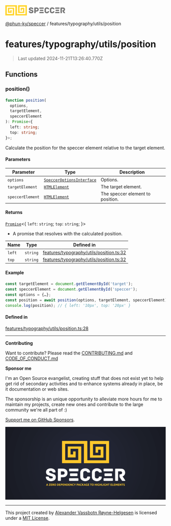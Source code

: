 <div>
  <img alt="SPECCER logo" src="https://raw.githubusercontent.com/phun-ky/speccer/main/public/logo-speccer-horizontal-colored-package.svg?raw=true" style="max-height:32px;" />
</div>

[@phun-ky/speccer](../../../README.md) / features/typography/utils/position

# features/typography/utils/position

> Last updated 2024-11-21T13:26:40.770Z

## Functions

### position()

```ts
function position(
  options,
  targetElement,
  speccerElement
): Promise<{
  left: string;
  top: string;
}>;
```

Calculate the position for the speccer element relative to the target element.

#### Parameters

| Parameter        | Type                                                                           | Description                      |
| ---------------- | ------------------------------------------------------------------------------ | -------------------------------- |
| `options`        | [`SpeccerOptionsInterface`](../../../types/speccer.md#specceroptionsinterface) | Options.                         |
| `targetElement`  | [`HTMLElement`](https://developer.mozilla.org/docs/Web/API/HTMLElement)        | The target element.              |
| `speccerElement` | [`HTMLElement`](https://developer.mozilla.org/docs/Web/API/HTMLElement)        | The speccer element to position. |

#### Returns

[`Promise`](https://developer.mozilla.org/docs/Web/JavaScript/Reference/Global_Objects/Promise)\<\{
`left`: `string`;
`top`: `string`;
}>

- A promise that resolves with the calculated position.

| Name   | Type     | Defined in                                                                                                                             |
| ------ | -------- | -------------------------------------------------------------------------------------------------------------------------------------- |
| `left` | `string` | [features/typography/utils/position.ts:32](https://github.com/phun-ky/speccer/blob/main/src/features/typography/utils/position.ts#L32) |
| `top`  | `string` | [features/typography/utils/position.ts:32](https://github.com/phun-ky/speccer/blob/main/src/features/typography/utils/position.ts#L32) |

#### Example

```ts
const targetElement = document.getElementById('target');
const speccerElement = document.getElementById('speccer');
const options = {…};
const position = await position(options, targetElement, speccerElement);
console.log(position); // { left: '10px', top: '20px' }
```

#### Defined in

[features/typography/utils/position.ts:28](https://github.com/phun-ky/speccer/blob/main/src/features/typography/utils/position.ts#L28)

---

**Contributing**

Want to contribute? Please read the [CONTRIBUTING.md](https://github.com/phun-ky/speccer/blob/main/CONTRIBUTING.md) and [CODE_OF_CONDUCT.md](https://github.com/phun-ky/speccer/blob/main/CODE_OF_CONDUCT.md)

**Sponsor me**

I'm an Open Source evangelist, creating stuff that does not exist yet to help get rid of secondary activities and to enhance systems already in place, be it documentation or web sites.

The sponsorship is an unique opportunity to alleviate more hours for me to maintain my projects, create new ones and contribute to the large community we're all part of :)

[Support me on GitHub Sponsors](https://github.com/sponsors/phun-ky).

![Speccer banner, with logo and slogan: A zero dependency package to annotate or highlight elements](https://github.com/phun-ky/speccer/blob/main/public/speccer-banner.png?raw=true)

---

This project created by [Alexander Vassbotn Røyne-Helgesen](http://phun-ky.net) is licensed under a [MIT License](https://choosealicense.com/licenses/mit/).
